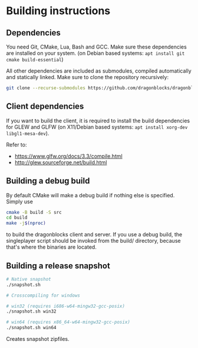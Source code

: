 # Building instructions

## Dependencies
You need Git, CMake, Lua, Bash and GCC. Make sure these dependencies are installed on your system. (on Debian based systems: `apt install git cmake build-essential`)

All other dependencies are included as submodules, compiled automatically and statically linked.
Make sure to clone the repository recursively:

```bash
git clone --recurse-submodules https://github.com/dragonblocks/dragonblocks_alpha.git
```

## Client dependencies

If you want to build the client, it is required to install the build dependencies for GLEW and GLFW (on X11/Debian based systems: `apt install xorg-dev libgl1-mesa-dev`).

Refer to:
- https://www.glfw.org/docs/3.3/compile.html
- http://glew.sourceforge.net/build.html

## Building a debug build
By default CMake will make a debug build if nothing else is specified. Simply use

```bash
cmake -B build -S src
cd build
make -j$(nproc)
```

to build the dragonblocks client and server.
If you use a debug build, the singleplayer script should be invoked from the build/ directory, because that's where the binaries are located.

## Building a release snapshot

```bash
# Native snapshot
./snapshot.sh

# Crosscompiling for windows

# win32 (requires i686-w64-mingw32-gcc-posix)
./snapshot.sh win32

# win64 (requires x86_64-w64-mingw32-gcc-posix)
./snapshot.sh win64
```

Creates snapshot zipfiles.
